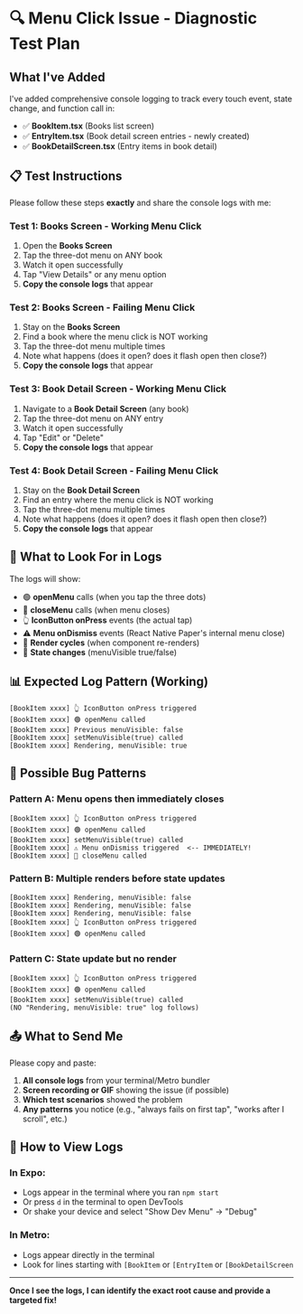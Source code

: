 # 🔍 Menu Click Issue - Diagnostic Test Plan

## What I've Added

I've added comprehensive console logging to track every touch event, state change, and function call in:
- ✅ **BookItem.tsx** (Books list screen)
- ✅ **EntryItem.tsx** (Book detail screen entries - newly created)
- ✅ **BookDetailScreen.tsx** (Entry items in book detail)

## 📋 Test Instructions

Please follow these steps **exactly** and share the console logs with me:

### Test 1: Books Screen - Working Menu Click
1. Open the **Books Screen**
2. Tap the three-dot menu on ANY book
3. Watch it open successfully
4. Tap "View Details" or any menu option
5. **Copy the console logs** that appear

### Test 2: Books Screen - Failing Menu Click
1. Stay on the **Books Screen**
2. Find a book where the menu click is NOT working
3. Tap the three-dot menu multiple times
4. Note what happens (does it open? does it flash open then close?)
5. **Copy the console logs** that appear

### Test 3: Book Detail Screen - Working Menu Click
1. Navigate to a **Book Detail Screen** (any book)
2. Tap the three-dot menu on ANY entry
3. Watch it open successfully
4. Tap "Edit" or "Delete"
5. **Copy the console logs** that appear

### Test 4: Book Detail Screen - Failing Menu Click
1. Stay on the **Book Detail Screen**
2. Find an entry where the menu click is NOT working
3. Tap the three-dot menu multiple times
4. Note what happens (does it open? does it flash open then close?)
5. **Copy the console logs** that appear

## 🎯 What to Look For in Logs

The logs will show:
- 🟢 **openMenu** calls (when you tap the three dots)
- 🔴 **closeMenu** calls (when menu closes)
- 👆 **IconButton onPress** events (the actual tap)
- ⚠️ **Menu onDismiss** events (React Native Paper's internal menu close)
- 📱 **Render cycles** (when component re-renders)
- 🔵 **State changes** (menuVisible true/false)

## 📊 Expected Log Pattern (Working)

```
[BookItem xxxx] 👆 IconButton onPress triggered
[BookItem xxxx] 🟢 openMenu called
[BookItem xxxx] Previous menuVisible: false
[BookItem xxxx] setMenuVisible(true) called
[BookItem xxxx] Rendering, menuVisible: true
```

## 🐛 Possible Bug Patterns

### Pattern A: Menu opens then immediately closes
```
[BookItem xxxx] 👆 IconButton onPress triggered
[BookItem xxxx] 🟢 openMenu called
[BookItem xxxx] setMenuVisible(true) called
[BookItem xxxx] ⚠️ Menu onDismiss triggered  <-- IMMEDIATELY!
[BookItem xxxx] 🔴 closeMenu called
```

### Pattern B: Multiple renders before state updates
```
[BookItem xxxx] Rendering, menuVisible: false
[BookItem xxxx] Rendering, menuVisible: false
[BookItem xxxx] Rendering, menuVisible: false
[BookItem xxxx] 👆 IconButton onPress triggered
[BookItem xxxx] 🟢 openMenu called
```

### Pattern C: State update but no render
```
[BookItem xxxx] 👆 IconButton onPress triggered
[BookItem xxxx] 🟢 openMenu called
[BookItem xxxx] setMenuVisible(true) called
(NO "Rendering, menuVisible: true" log follows)
```

## 📤 What to Send Me

Please copy and paste:
1. **All console logs** from your terminal/Metro bundler
2. **Screen recording or GIF** showing the issue (if possible)
3. **Which test scenarios** showed the problem
4. **Any patterns** you notice (e.g., "always fails on first tap", "works after I scroll", etc.)

## 🔧 How to View Logs

### In Expo:
- Logs appear in the terminal where you ran `npm start`
- Or press `d` in the terminal to open DevTools
- Or shake your device and select "Show Dev Menu" → "Debug"

### In Metro:
- Logs appear directly in the terminal
- Look for lines starting with `[BookItem` or `[EntryItem` or `[BookDetailScreen`

---

**Once I see the logs, I can identify the exact root cause and provide a targeted fix!**
